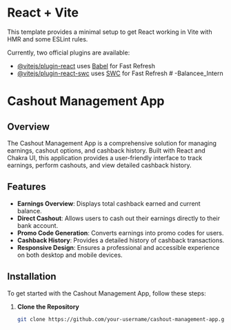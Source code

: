 # React + Vite

This template provides a minimal setup to get React working in Vite with HMR and some ESLint rules.

Currently, two official plugins are available:

- [@vitejs/plugin-react](https://github.com/vitejs/vite-plugin-react/blob/main/packages/plugin-react/README.md) uses [Babel](https://babeljs.io/) for Fast Refresh
- [@vitejs/plugin-react-swc](https://github.com/vitejs/vite-plugin-react-swc) uses [SWC](https://swc.rs/) for Fast Refresh
#   - B a l a n c e e _ I n t e r n 



# Cashout Management App

## Overview

The Cashout Management App is a comprehensive solution for managing earnings, cashout options, and cashback history. Built with React and Chakra UI, this application provides a user-friendly interface to track earnings, perform cashouts, and view detailed cashback history.

## Features

- **Earnings Overview**: Displays total cashback earned and current balance.
- **Direct Cashout**: Allows users to cash out their earnings directly to their bank account.
- **Promo Code Generation**: Converts earnings into promo codes for users.
- **Cashback History**: Provides a detailed history of cashback transactions.
- **Responsive Design**: Ensures a professional and accessible experience on both desktop and mobile devices.

## Installation

To get started with the Cashout Management App, follow these steps:

1. **Clone the Repository**

   ```bash
   git clone https://github.com/your-username/cashout-management-app.git

 
 

